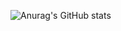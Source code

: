 ![Anurag's GitHub stats](https://github-readme-stats.vercel.app/api?username=yusufCanAkier&show_icons=true&theme=gruvbox)
